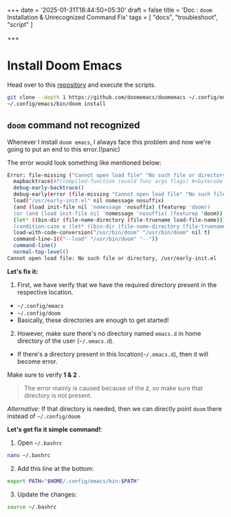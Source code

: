 +++
date = '2025-01-31T18:44:50+05:30'
draft = false
title = 'Doc : `doom` Installation & Unrecognized Command Fix'
tags = [ "docs", "troubleshoot", "script" ]

+++

# Install Doom Emacs 
Head over to this [repository](https://github.com/doomemacs/doomemacs?tab=readme-ov-file#install) and execute the scripts.
```sh
git clone --depth 1 https://github.com/doomemacs/doomemacs ~/.config/emacs
~/.config/emacs/bin/doom install
```

## `doom` command not recognized

Whenever I install `doom emacs`, I always face this problem and now we're going to put an end to this error.(!panic)

The error would look something like mentioned below:

```sh
Error: file-missing ("Cannot open load file" "No such file or directory" "/usr/early-init.el")
  mapbacktrace(#f(compiled-function (evald func args flags) #<bytecode -0x1a9589d6c510f34>))
  debug-early-backtrace()
  debug-early(error (file-missing "Cannot open load file" "No such file or directory" "/usr/early-init.el"))
  load("/usr/early-init.el" nil nomessage nosuffix)
  (and (load init-file nil 'nomessage 'nosuffix) (featurep 'doom))
  (or (and (load init-file nil 'nomessage 'nosuffix) (featurep 'doom)) (user-error "Failed to load Doom from %s" init-file))
  (let* ((bin-dir (file-name-directory (file-truename load-file-name))) (init-file (expand-file-name "../early-init.el" bin-dir))) (or (and (load init-file nil 'nomessage 'nosuffix) (featurep 'doom)) (user-error "Failed to load Doom from %s" init-file)))
  (condition-case e (let* ((bin-dir (file-name-directory (file-truename load-file-name))) (init-file (expand-file-name "../early-init.el" bin-dir))) (or (and (load init-file nil 'nomessage 'nosuffix) (featurep 'doom)) (user-error "Failed to load Doom from %s" init-file))) (user-error (message "Error: %s" (car (cdr e))) (kill-emacs 2)))
  load-with-code-conversion("/usr/bin/doom" "/usr/bin/doom" nil t)
  command-line-1(("--load" "/usr/bin/doom" "--"))
  command-line()
  normal-top-level()
Cannot open load file: No such file or directory, /usr/early-init.el
```

**Let's fix it:**

1. First, we have verify that we have the required directory present in the respective location.
  - `~/.config/emacs`
  - `~/.config/doom`
  - Basically, these directories are enough to get started!
2. However, make sure there's no directory named `emacs.d` in home directory of the user (`~/.emacs.d`).
  - If there's a directory present in this location(`~/.emacs.d`), then it will become error.

Make sure to verify **1 & 2** .
> The error mainly is caused because of the **`2`**, so make sure that directory is not present.

*Alternative*:
If that directory is needed, then we can directly point `doom` there instead of `~/.config/doom`

**Let's get fix it simple command!**:
1. Open `~/.bashrc`
```sh
nano ~/.bashrc
```
2. Add this line at the bottom:
```bash
export PATH="$HOME/.config/emacs/bin:$PATH"
```
3. Update the changes:
```sh
source ~/.bashrc
```
